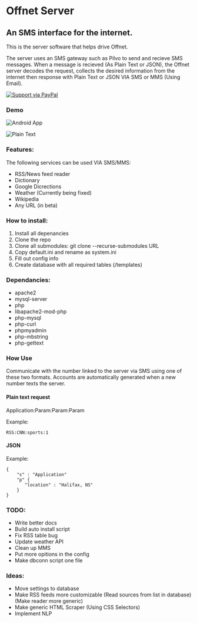 # Offnet Server

## An SMS interface for the internet.

This is the server software that helps drive Offnet.

The server uses an SMS gateway such as Pilvo to send and recieve SMS messages.
When a message is recieved (As Plain Text or JSON), the Offnet server decodes the request, collects the desired information
from the internet then response with Plain Text or JSON VIA SMS or MMS (Using Email).

[![Support via PayPal](https://cdn.rawgit.com/twolfson/paypal-github-button/1.0.0/dist/button.svg)](https://www.paypal.me/offnet/)

### Demo

![Android App](https://i.imgur.com/LNSiAp3.gif)


![Plain Text](https://i.imgur.com/37hzyeM.gif)

### Features:

The following services can be used VIA SMS/MMS:

*  RSS/News feed reader
*  Dictionary
*  Google Dicrections
*  Weather (Currently being fixed)
*  Wikipedia
*  Any URL (in beta)

### How to install:

1. Install all depenancies
2. Clone the repo
3. Clone all submodules: git clone --recurse-submodules URL
4. Copy default.ini and rename as system.ini
5. Fill out config info
6. Create database with all required tables (/templates)

### Dependancies:

*  apache2
*  mysql-server
*  php
*  libapache2-mod-php
*  php-mysql
*  php-curl
*  phpmyadmin
*  php-mbstring
*  php-gettext


### How Use

Communicate with the number linked to the server via SMS using one of these two formats.
Accounts are automatically generated when a new number texts the server.

#### Plain text request

Application:Param:Param:Param

Example:
```
RSS:CNN:sports:1
```

#### JSON

Example:

```
{
    "s" : "Application"
    "p" {
       "location" : "Halifax, NS"
    }
}
```

### TODO:

*  Write better docs
*  Build auto install script
*  Fix RSS table bug
*  Update weather API
*  Clean up MMS
*  Put more opitions in the config
*  Make dbconn script one file

### Ideas:

*  Move settings to database
*  Make RSS feeds more customizable 
(Read sources from list in database)
(Make reader more generic)
*  Make generic HTML Scraper (Using CSS Selectors)
*  Implement NLP

